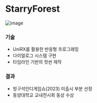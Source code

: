 # StarryForest
![image](https://github.com/user-attachments/assets/f49fae70-544c-47ff-b4c6-b46aa7ceac2e)

### 기술
- UniRX를 활용한 반응형 프로그래밍
- 다이얼로그 시스템 구현
- 타임라인 기반의 컷씬 제작

### 결과
- 방구석인디게임쇼(2023) 미출시 부분 선정
- 동양대학교 교내전시회 동상 수상

